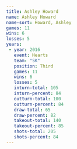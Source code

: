 ```yaml
---
title: Ashley Howard
name: Ashley Howard
name-sort: Howard, Ashley
games: 11
wins: 6
losses: 5
years:
 - year: 2016
   event: Hearts
   team: "SK"
   position: Third
   games: 11
   wins: 6
   losses: 5
   inturn-total: 105
   inturn-percent: 84
   outturn-total: 100
   outturn-percent: 84
   draw-total: 65
   draw-percent: 82
   takeout-total: 140
   takeout-percent: 85
   shots-total: 205
   shots-percent: 84
---
```

